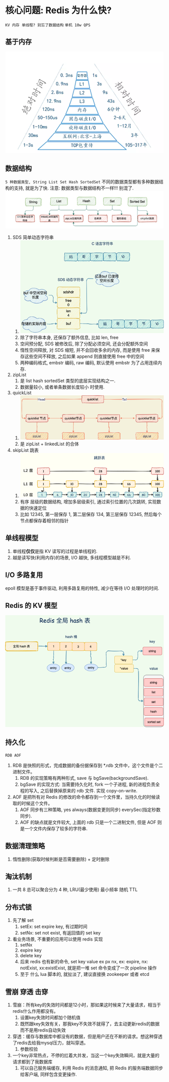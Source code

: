 # 核心问题: Redis 为什么快?

`KV 内存 单线程? 别忘了数据结构`
`单机 10w QPS`

## 基于内存

![img.png](images/redis_img.png)

## 数据结构

`5 种数据类型, String List Set Hash SortedSet`
不同的数据类型都有多种数据结构的支持, 就是为了快. 注意: 数据类型与数据结构不一样!!! 别混了.
![img_2.png](images/redis_img_2.png)

1. SDS 简单动态字符串
    1. ![img_1.png](images/redis_img_1.png)
    2. 除了字符串本身, 还保存了额外信息, 比如 len, free
    3. 空间预分配, SDS 被修改后, 除了分配必须空间, 还会分配额外空间
    4. 惰性空间释放, 对 SDS 缩短, 并不会回收多余的内存, 而是使用 free 来保存这些空间不释放, 之后如果 append 则直接使用 free 中的空间
    5. 两种编码格式, embstr 编码, raw 编码, 默认使用 embstr 为了占用连续内存.
2. zipList
    1. 是 list hash sortedSet 类型的底层实现结构之一.
    2. 数据量较小, 或者单条数据长度较小 时使用.
3. quickList
    1. ![img_3.png](images/redis_img_3.png)
    2. 是 zipList + linkedList 的合体
4. skipList 跳表
    1. ![img_4.png](images/redis_img_4.png)
    2. 有序 层级的数据结构, 增加多层级索引, 通过索引位置的几次跳转, 实现数据的快速定位
    3. 比如 12345, 第一层保存 1, 第二层保存 134, 第三层保存 12345, 然后每个节点都保存着相邻的指针

## 单线程模型

1. 单线程**仅仅**是指 KV 读写的过程是单线程的.
2. 越是读写快(利用内存)的场景, I/O 越快, 多线程模型越是不利.

## I/O 多路复用

epoll 模型是基于事件驱动, 利用多路复用的特性, 减少在等待 I/O 处理时的时间.

## Redis 的 KV 模型

![img_5.png](images/img_5.png)

## 持久化

`RDB AOF`

1. RDB 是快照的形式，完成数据的备份据保存到 *.rdb 文件中，这个文件是个二进制文件。
    1. RDB 的实现策略有两种形式, save 与 bgSave(backgroundSave).
    2. bgSave 的实现方式: 当需要持久化时, fork 一个子进程, 新的进程负责全程的写入, 之后替换掉原来的 rdb 文件. 实现 copy-on-write.
2. AOF 是把所有对 Redis 的修改的命令都存到一个文件里，当持久化的时候读取的时候这个文件。
    1. AOF 同步有三种策略, yes always(数据变更则同步) everySec(指定秒数同步).
    2. AOF 的缺点就是文件较大, 上面的 rdb 只是一个二进制文件, 但是 AOF 则是一个文件内保存了较多的字符串.

## 数据清理策略

1. 惰性删除(获取时候判断是否需要删除) + 定时删除

## 淘汰机制

1. 一共 8 总可以聚合分为 4 种, LRU(最少使用) 最小频率 随机 TTL

## 分布式锁

1. 先了解 set
    1. setEx: set expire key, 有过期时间
    2. setNx: set not exist, 有返回值的 set key
2. 看业务场景, 不重要的应用可以使用 redis 实现
    1. setNx
    2. expire key
    3. delete key
    4. 后来 redis 也有新的命令, set key value ex px nx, ex: expire, nx: notExist, xx:existExist, 就是把一堆 set 命令变成了一次 pipeline 操作
    5. 至于 什么 lua 脚本的, 就扯淡了, 建议直接换 zookeeper 或者 etcd

## 雪崩 穿透 击穿

1. 雪崩：所有key的失效时间都是12小时，那如果这时候来了大量请求，相当于redis什么作用都没有。
    1. 设置key失效时间都加个随机值
    2. 既然跟key失效有关，那我key不失效不就得了，去主动更新redis的数据而不是用redis自动失效
2. 穿透：缓存与数据库中都没有的数据，但是用户还在不断的请求。想这种穿透了redis去给我mysql压力，就叫穿透。
    1. 参数校验
3. 一个key非常热点，不停的扛着大并发，当这一个key失效瞬间，就是大量的请求都到了我数据库
    1. 可以自己服务端缓存, 利用 Redis 的消息通知, 把 Redis 的服务端数据同步给客户端, 同样包含变更操作.
